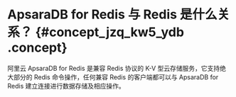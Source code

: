 # ApsaraDB for Redis 与 Redis 是什么关系？ {#concept_jzq_kw5_ydb .concept}

阿里云 ApsaraDB for Redis 是兼容 Redis 协议的 K-V 型云存储服务，它支持绝大部分的 Redis 命令操作，任何兼容 Redis 的客户端都可以与 ApsaraDB for Redis 建立连接进行数据存储及相应操作。

